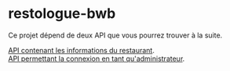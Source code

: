 # restologue-bwb
  Ce projet dépend de deux API que vous pourrez trouver à la suite.
  
  [API contenant les informations du restaurant](https://github.com/AlexandrePlanque/api-resto-bwb).  
  [API permettant la connexion en tant qu'administrateur](https://github.com/AlexandrePlanque/api-users-bwb).

